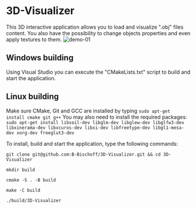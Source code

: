 # 3D-Visualizer
This 3D interactive application allows you to load and visualize ".obj" files content.
You also have the possibility to change objects properties and even apply textures to them.
![demo-01](https://user-images.githubusercontent.com/79707661/187076055-c2d550ef-ac46-4d9c-8461-3c2d6dfa0d6d.png)

## Windows building
Using Visual Studio you can execute the "CMakeLists.txt" script to build and start the application.

## Linux building
Make sure CMake, Git and GCC are installed by typing `sudo apt-get install cmake git g++`
You may also need to install the required packages: `sudo apt-get install libsoil-dev libglm-dev libglew-dev libglfw3-dev libxinerama-dev libxcuros-dev libxi-dev libfreetype-dev libgl1-mesa-dev xorg-dev freeglut3-dev`

To install, build and start the application, type the following commands:

`git clone git@github.com:B-Bischoff/3D-Visualizer.git && cd 3D-Visualizer`

`mkdir build`

`cmake -S . -B build`

`make -C build`

`./build/3D-Visualizer`
